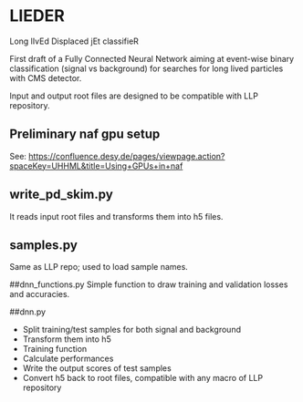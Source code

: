 # LIEDER
Long lIvEd Displaced jEt classifieR

First draft of a Fully Connected Neural Network aiming at event-wise binary classification (signal vs background) for searches for long lived particles with CMS detector.

Input and output root files are designed to be compatible with LLP repository.

## Preliminary naf gpu setup
See: https://confluence.desy.de/pages/viewpage.action?spaceKey=UHHML&title=Using+GPUs+in+naf

## write_pd_skim.py
It reads input root files and transforms them into h5 files.

## samples.py
Same as LLP repo; used to load sample names.

##dnn_functions.py
Simple function to draw training and validation losses and accuracies.

##dnn.py
- Split training/test samples for both signal and background
- Transform them into h5
- Training function
- Calculate performances
- Write the output scores of test samples
- Convert h5 back to root files, compatible with any macro of LLP repository